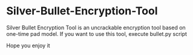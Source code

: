 Silver-Bullet-Encryption-Tool
=============================

Silver Bullet Encryption Tool is an uncrackable encryption tool based on one-time pad model. If you want to use this tool, execute bullet.py script

Hope you enjoy it
